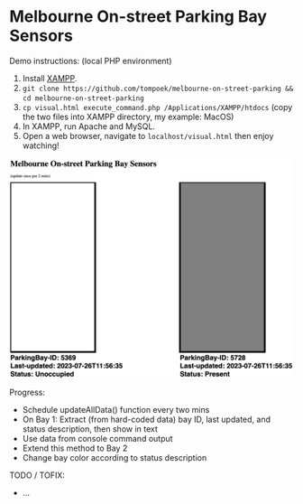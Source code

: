 # Melbourne On-street Parking Bay Sensors

Demo instructions: (local PHP environment)
1. Install [XAMPP](https://www.apachefriends.org/).
2. ```git clone https://github.com/tompoek/melbourne-on-street-parking && cd melbourne-on-street-parking```
3. ```cp visual.html execute_command.php /Applications/XAMPP/htdocs``` (copy the two files into XAMPP directory, my example: MacOS)
4. In XAMPP, run Apache and MySQL.
5. Open a web browser, navigate to ```localhost/visual.html``` then enjoy watching!

![Demo Image](./demo-img.png)

Progress:
* Schedule updateAllData() function every two mins
* On Bay 1: Extract (from hard-coded data) bay ID, last updated, and status description, then show in text
* Use data from console command output
* Extend this method to Bay 2
* Change bay color according to status description

TODO / TOFIX:
* ...
